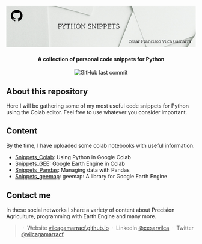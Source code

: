 <p align='center'>
   <img src="Python_snippets_logo.jpg" alt="Python Snippets Logo"/>
</p>

<h4 align="center"> A collection of personal code snippets for Python</h4>

<p align='center'>
   <img src="https://img.shields.io/github/last-commit/vilcagamarracf/Python_Snippets?style=flat-square" alt="GitHub last commit"/>
</p>

## About this repository

Here I will be gathering some of my most useful code snippets for Python using the Colab editor. Feel free to use whatever you consider important.

## Content

By the time, I have uploaded some colab notebooks with useful information.  

- [Snippets_Colab](Snippets/Snippets_Colab.ipynb): Using Python in Google Colab
- [Snippets_GEE](https://colab.research.google.com/github/vilcagamarracf/Python_Snippets/blob/main/Snippets/Snippets_GEE.ipynb): Google Earth Engine in Colab
- [Snippets_Pandas](Snippets/Snippets_Pandas.ipynb): Managing data with Pandas
- [Snippets_geemap](Snippets/Snippets_geemap.ipynb): geemap: A library for Google Earth Engine

## Contact me

In these social networks I share a variety of content about Precision Agriculture, programming with Earth Engine and many more. 

> &nbsp;&middot;&nbsp; Website [vilcagamarracf.github.io](https://vilcagamarracf.github.io/) &nbsp;&middot;&nbsp;
> LinkedIn [@cesarvilca](https://www.linkedin.com/in/cesarvilca/) &nbsp;&middot;&nbsp;
> Twitter [@vilcagamarracf](https://twitter.com/vilcagamarracf)

